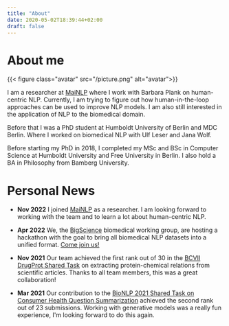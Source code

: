 ```yaml
---
title: "About"
date: 2020-05-02T18:39:44+02:00
draft: false
---
```

<link rel="stylesheet" href="https://cdn.jsdelivr.net/gh/jpswalsh/academicons@1/css/academicons.min.css">



# About me
{{< figure class="avatar" src="/picture.png" alt="avatar">}}

I am a researcher at [MaiNLP](https://mainlp.github.io/) where I work with Barbara Plank on human-centric NLP. Currently, I am trying to figure out how human-in-the-loop approaches can be used to improve NLP models. I am also still interested in the application of NLP to the biomedical domain.

Before that I was a PhD student at Humboldt University of Berlin and MDC Berlin.
Where I worked on biomedical NLP with Ulf Leser and Jana Wolf.

Before starting my PhD in 2018, I completed my MSc and BSc in Computer Science at Humboldt University and Free University in Berlin. I also hold a BA in Philosophy from Bamberg University.

# Personal News

* **Nov 2022** I joined [MaiNLP](https://mainlp.github.io/) as a researcher. I am looking forward to working with the team and to learn a lot about human-centric NLP.

* **Apr 2022** We, the [BigScience](https://bigscience.huggingface.co) biomedical working group, are hosting a hackathon with the goal to bring all biomedical NLP datasets into a unified format. [Come join us!](https://hfbigbio.github.io)

* **Nov 2021** Our team achieved the first rank out of 30 in the [BCVII DrugProt Shared Task](https://biocreative.bioinformatics.udel.edu/tasks/biocreative-vii/track-1/) on extracting protein-chemical relations from scientific articles. Thanks to all team members, this was a great collaboration!

* **Mar 2021** Our contribution to the [BioNLP 2021 Shared Task on Consumer Health Question Summarization](https://sites.google.com/view/mediqa2021) achieved the second rank out of 23 submissions. Working with generative models was a really fun experience, I'm looking forward to do this again.



